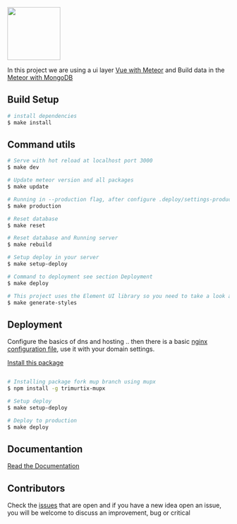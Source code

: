 <a href="https://alexandesigner.github.io/lets" target="_blank"><img src="https://github.com/alexandesigner/lets/blob/master/arts/icon.png" height="120" /></a>

In this project we are using a ui layer [Vue with Meteor](https://github.com/Akryum/vue-meteor) and Build data in the [Meteor with MongoDB](https://www.meteor.com/)

## Build Setup

``` bash
# install dependencies
$ make install
```

## Command utils

``` bash
# Serve with hot reload at localhost port 3000
$ make dev

# Update meteor version and all packages
$ make update

# Running in --production flag, after configure .deploy/settings-production.json file
$ make production

# Reset database
$ make reset

# Reset database and Running server
$ make rebuild

# Setup deploy in your server
$ make setup-deploy

# Command to deployment see section Deployment
$ make deploy

# This project uses the Element UI library so you need to take a look at the (element-variables.css)[https://github.com/alexandesigner/lets/blob/master/boilerplate/src/element-variables.css] variables and change them according to the color palette of your project
$ make generate-styles
```

## Deployment

Configure the basics of dns and hosting .. then there is a basic [nginx configuration file](https://github.com/alexandesigner/base-server-config/blob/master/nginx.conf), use it with your domain settings. 

[Install this package](https://github.com/trimurtix/meteor-up-legacy)

``` bash

# Installing package fork mup branch using mupx
$ npm install -g trimurtix-mupx

# Setup deploy
$ make setup-deploy

# Deploy to production
$ make deploy

```

## Documentantion

[Read the Documentation](https://github.com/alexandesigner/lets/tree/master/docs)

## Contributors

Check the [issues](https://github.com/alexandesigner/lets/issues) that are open and if you have a new idea open an issue, you will be welcome to discuss an improvement, bug or critical
